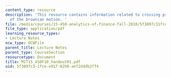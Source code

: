 ```yaml
---
content_type: resource
description: 'This resource contains information related to crossing probabilities
  of the brownian motion. '
file: /media/courses/15-450-analytics-of-finance-fall-2010/5f3897c31fcee91702b8aef2d4db2ff4_MIT15_450F10_handout01.pdf
file_type: application/pdf
learning_resource_types:
- Lecture Notes
ocw_type: OCWFile
parent_title: Lecture Notes
parent_type: CourseSection
resourcetype: Document
title: MIT15_450F10_handout01.pdf
uid: 5f3897c3-1fce-e917-02b8-aef2d4db2ff4
---
```

